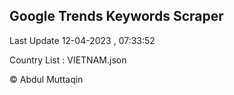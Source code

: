 

## Google Trends Keywords Scraper 
 
Last Update 12-04-2023 , 07:33:52

Country List :
VIETNAM.json



© Abdul Muttaqin 
